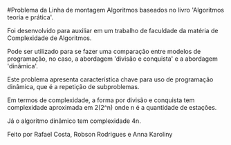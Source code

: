#Problema da Linha de montagem
Algoritmos baseados no livro 'Algoritmos teoria e prática'.

Foi desenvolvido para auxiliar em um trabalho de faculdade
da matéria de Complexidade de Algoritmos.

Pode ser utilizado para se fazer uma comparação entre modelos
de programação, no caso, a abordagem 'divisão e conquista'
e a abordagem 'dinâmica'.

Este problema apresenta característica chave para uso de
programação dinâmica, que é a repetição de subproblemas.

Em termos de complexidade, a forma por divisão e conquista
tem complexidade aproximada em 2(2^n) onde n é a quantidade
de estações.

Já o algoritmo dinâmico tem complexidade 4n.

Feito por Rafael Costa, Robson Rodrigues e Anna Karoliny